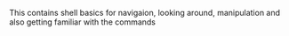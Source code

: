 This contains shell basics for navigaion, looking around, manipulation and also getting familiar with the commands
